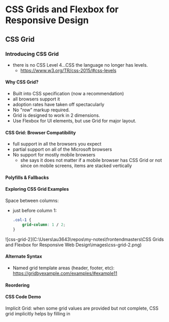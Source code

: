 # CSS Grids and Flexbox for Responsive Design



## CSS Grid

### Introducing CSS Grid

- there is no CSS Level 4...CSS the language no longer has levels.
  - https://www.w3.org/TR/css-2015/#css-levels

#### Why CSS Grid?

- Built into CSS specification (now a recommendation)
- all browsers support it
- adoption rates have taken off spectacularly
- No "row" markup required.
- Grid is designed to work in 2 dimensions.
- Use Flexbox for UI elements, but use Grid for major layout.

#### CSS Grid: Browser Compatibility

- full support in all the browsers you expect
- partial support on all of the Microsoft browsers
- No support for mostly mobile browsers
  - she says it does not matter if a mobile browser has CSS Grid or not since on mobile screens, items are stacked vertically

#### Polyfills & Fallbacks

#### Exploring CSS Grid Examples

Space between columns:

- just before column 1:

  ```css
  .col-1 {
      grid-column: 1 / 2;
  }
  ```



![css-grid-2](C:\Users\au3643\repos\my-notes\frontendmasters\CSS Grids and Flexbox for Responsive Web Design\images\css-grid-2.png)



#### Alternate Syntax

- Named grid template areas (header, footer, etc):
  https://gridbyexample.com/examples/#example11

#### Reordering

#### CSS Code Demo

Implicit Grid: when some grid values are provided but not complete, CSS grid implicitly helps by filling in

